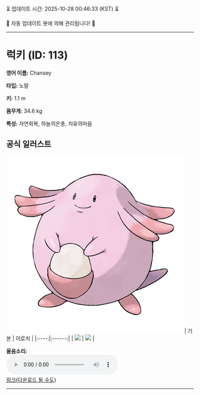 
⏳ 업데이트 시간: 2025-10-28 00:46:33 (KST) ⏳

🤖 자동 업데이트 봇에 의해 관리됩니다! 🤖

---

# 럭키 (ID: 113)
**영어 이름:** Chansey

**타입:** 노말

**키:** 1.1 m

**몸무게:** 34.6 kg

**특성:** 자연회복, 하늘의은총, 치유의마음

## 공식 일러스트
![](https://raw.githubusercontent.com/PokeAPI/sprites/master/sprites/pokemon/other/official-artwork/113.png)
| 기본 | 이로치 |
|:----:|:------:|
| <img src="http://play.pokemonshowdown.com/sprites/ani/chansey.gif" width="200"> | <img src="http://play.pokemonshowdown.com/sprites/ani-shiny/chansey.gif" width="200"> |

**울음소리:**<br><audio controls src="https://raw.githubusercontent.com/PokeAPI/cries/main/cries/pokemon/latest/113.ogg"></audio><br> [링크(다운로드 될 수도)](https://raw.githubusercontent.com/PokeAPI/cries/main/cries/pokemon/latest/113.ogg)


---
